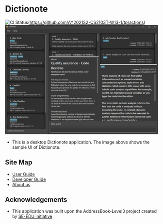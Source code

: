 # Dictionote
![CI Status](https://github.com/AY2021S2-CS2103T-W13-1/tp/workflows/Java%20CI/badge.svg)(https://github.com/AY2021S2-CS2103T-W13-1/tp/actions)
![Ui](docs/images/Ui.png)

* This is a desktop Dictionote application. The image above shows the sample UI of Dictionote.

## Site Map

* [User Guide](https://nus-cs2103-ay2021s2.github.io/tp/UserGuide.html)
* [Developer Guide](https://nus-cs2103-ay2021s2.github.io/tp/DeveloperGuide.html)
* [About us](https://nus-cs2103-ay2021s2.github.io/tp/AboutUs.html)


## Acknowledgements


* This application was built upon the AddressBook-Level3 project created by [SE-EDU initiative](https://se-education.org/)

